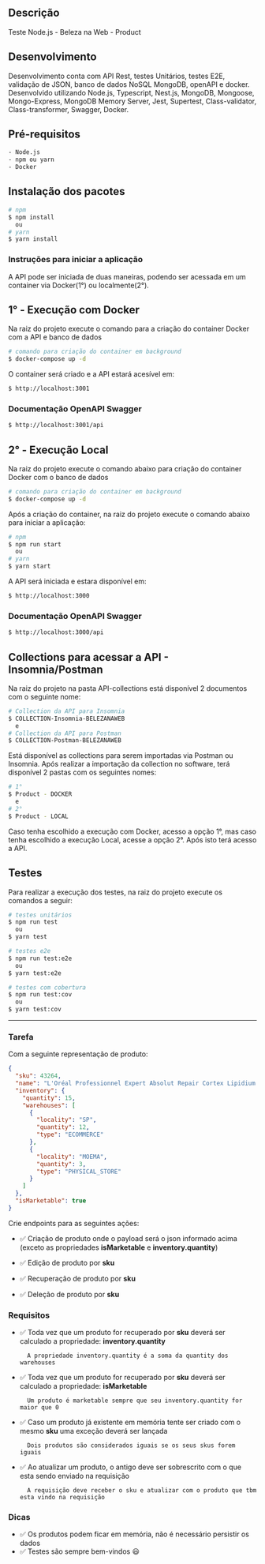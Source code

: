 ## Descrição

Teste Node.js - Beleza na Web - Product

## Desenvolvimento

Desenvolvimento conta com API Rest, testes Unitários, testes E2E, validação de JSON, banco de dados NoSQL MongoDB, openAPI e docker. Desenvolvido utilizando Node.js, Typescript, Nest.js, MongoDB, Mongoose, Mongo-Express, MongoDB Memory Server, Jest, Supertest, Class-validator, Class-transformer, Swagger, Docker.

## Pré-requisitos

```bash
- Node.js
- npm ou yarn
- Docker
```

## Instalação dos pacotes

```bash
# npm
$ npm install
  ou
# yarn
$ yarn install
```

### Instruções para iniciar a aplicação

A API pode ser iniciada de duas maneiras, podendo ser acessada em um container via Docker(1°) ou localmente(2°).

## 1° - Execução com Docker

Na raiz do projeto execute o comando para a criação do container Docker com a API e banco de dados

```bash
# comando para criação do container em background
$ docker-compose up -d
```

O container será criado e a API estará acesível em:

```bash
$ http://localhost:3001

```

### Documentação OpenAPI Swagger

```bash
$ http://localhost:3001/api
```

## 2° - Execução Local

Na raiz do projeto execute o comando abaixo para criação do container Docker com o banco de dados

```bash
# comando para criação do container em background
$ docker-compose up -d
```

Após a criação do container, na raiz do projeto execute o comando abaixo para iniciar a aplicação:

```bash
# npm
$ npm run start
  ou
# yarn
$ yarn start
```

A API será iniciada e estara disponível em:

```bash
$ http://localhost:3000

```

### Documentação OpenAPI Swagger

```bash
$ http://localhost:3000/api
```

## Collections para acessar a API - Insomnia/Postman

Na raiz do projeto na pasta API-collections está disponível 2 documentos com o seguinte nome:

```bash
# Collection da API para Insomnia
$ COLLECTION-Insomnia-BELEZANAWEB
  e
# Collection da API para Postman
$ COLLECTION-Postman-BELEZANAWEB
```

Está disponível as collections para serem importadas via Postman ou Insomnia.
Após realizar a importação da collection no software, terá disponível 2 pastas com os seguintes nomes:

```bash
# 1°
$ Product - DOCKER
  e
# 2°
$ Product - LOCAL
```

Caso tenha escolhido a execução com Docker, acesso a opção 1°, mas caso tenha escolhido a execução Local, acesse a opção 2°. Após isto terá acesso a API.

## Testes

Para realizar a execução dos testes, na raiz do projeto execute os comandos a seguir:

```bash
# testes unitários
$ npm run test
  ou
$ yarn test

# testes e2e
$ npm run test:e2e
  ou
$ yarn test:e2e

# testes com cobertura
$ npm run test:cov
  ou
$ yarn test:cov
```

---

### Tarefa

Com a seguinte representação de produto:

```json
{
  "sku": 43264,
  "name": "L'Oréal Professionnel Expert Absolut Repair Cortex Lipidium - Máscara de Reconstrução 500g",
  "inventory": {
    "quantity": 15,
    "warehouses": [
      {
        "locality": "SP",
        "quantity": 12,
        "type": "ECOMMERCE"
      },
      {
        "locality": "MOEMA",
        "quantity": 3,
        "type": "PHYSICAL_STORE"
      }
    ]
  },
  "isMarketable": true
}
```

Crie endpoints para as seguintes ações:

- ✅ Criação de produto onde o payload será o json informado acima (exceto as propriedades **isMarketable** e **inventory.quantity**)

- ✅ Edição de produto por **sku**

- ✅ Recuperação de produto por **sku**

- ✅ Deleção de produto por **sku**

### Requisitos

- ✅ Toda vez que um produto for recuperado por **sku** deverá ser calculado a propriedade: **inventory.quantity**

        A propriedade inventory.quantity é a soma da quantity dos warehouses

- ✅ Toda vez que um produto for recuperado por **sku** deverá ser calculado a propriedade: **isMarketable**

        Um produto é marketable sempre que seu inventory.quantity for maior que 0

- ✅ Caso um produto já existente em memória tente ser criado com o mesmo **sku** uma exceção deverá ser lançada

        Dois produtos são considerados iguais se os seus skus forem iguais

- ✅ Ao atualizar um produto, o antigo deve ser sobrescrito com o que esta sendo enviado na requisição

        A requisição deve receber o sku e atualizar com o produto que tbm esta vindo na requisição

### Dicas

- ✅ Os produtos podem ficar em memória, não é necessário persistir os dados
- ✅ Testes são sempre bem-vindos :smiley:

